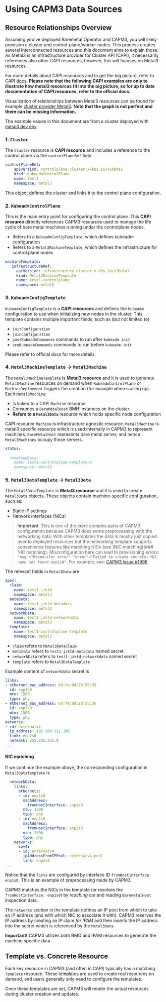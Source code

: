 # Using CAPM3 Data Sources

## Resource Relationships Overview

Assuming you've deployed Baremetal Operator and CAPM3, you will likely provision
a cluster and control-plane/worker nodes. This process creates several
interconnected resources and this document aims to explain those. As Metal3 is
an infrastructure provider for Cluster API (CAPI), it necessarily references
also other CAPI resources, however, this will focuses on Metal3 resources.

For more details about CAPI resources and to get the big picture, refer to
CAPI [docs](https://cluster-api.sigs.k8s.io/user/concepts). **Please note that the
following CAPI examples are only to illustrate how metal3 resources fit into the
big picture, so for up to date documentation of CAPI resources, refer to the
official docs.**

Visualization of relationships between Metal3 resources can be found for example
[cluster provider Metal3](https://github.com/metal3-io/cluster-api-provider-metal3/issues/1358).
**Note that the graph is not perfect and there can be missing information.**

The example values in this document are from a cluster deployed with
[metal3 dev env](https://github.com/metal3-io/metal3-dev-env).

### 1. `Cluster`

The `Cluster` resource is **CAPI resource** and includes a reference to the control
plane via the `controlPlaneRef` field:

```yaml
controlPlaneRef:
    apiVersion: controlplane.cluster.x-k8s.io/v1beta1
    kind: KubeadmControlPlane
    name: test1
    namespace: metal3
```

This object defines the cluster and links it to the control plane configuration.

### 2. `KubeadmControlPlane`

This is the main entry point for configuring the control plane. This **CAPI
resource** directly references CAPM3 resources used to manage the life cycle of
bare metal machines running under the controlplane nodes.

- Refers to a `KubeadmConfigTemplate`, which defines kubeadm configuration
- Refers to a `Metal3MachineTemplate`, which defines the infrastructure for
  control plane nodes

``` yaml
machineTemplate:
   infrastructureRef:
     apiVersion: infrastructure.cluster.x-k8s.io/v1beta1
     kind: Metal3MachineTemplate
     name: test1-controlplane
     namespace: metal3
```

### 3. `KubeadmConfigTemplate`

`KubeadmConfigTemplate` is a **CAPI resources** and defines the `kubeadm`
configuration to use when initializing new nodes in the cluster. This template
contains multiple important fields, such as (but not limited to)

- `initConfiguration`
- `joinConfiguration`
- `postKubeadmCommands` commands to run after `kubeadm init`
- `preKubeadmCommands` commands to run before `kubeadm init`

Please refer to official docs for more details.

### 4. `Metal3MachineTemplate` → `Metal3Machine`

The `Metal3MachineTemplate` is **Metal3 resource** and it is used to generate
`Metal3Machine` resources on demand when `KubeadmControlPlane` or
`MachineDeployment` triggers the creation (for example when scaling up). Each
`Metal3Machine`:

- Is linked to a CAPI `Machine` resource.
- Consumes a `BareMetalHost` BMH instances on the cluster.
- **Refers to a `Metal3Data`** resource which holds specific node configuration

CAPI resource `Machine` is infrastructure agnostic resource. `Metal3Machine` is
metal3 specific resource which is used internally in CAPM3 to represent
machines. `BareMetalHost` represents bare metal server, and hence
`Metal3Machines` occupy those servers.

``` yaml
status:
...
  renderedData:
    name: test1-controlplane-template-0
    namespace: metal3
```

### 5. `Metal3DataTemplate` → `Metal3Data`

The `Metal3DataTemplate` is **Metal3 resource** and it is used to
create `Metal3Data` objects. These objects contain machine-specific
configuration, such as:

- Static IP settings
- Network interfaces (NICs)

> **Important**: This is one of the more complex parts of CAPM3
> configuration because CAPM3 does some preprocessing with the networking data.
> With other templates the data is mostly just copied over to deployed resources
> but the networking template supports convenience features like matching NICs
> (see [NIC matching](### NIC matching). Misconfiguration here can lead to
> provisioning errors: `"msg"="Reconciler error" "error"="Failed to create secrets: NIC name not found enp1s0"`.
> For example, see: [CAPM3 Issue #1998](https://github.com/metal3-io/cluster-api-provider-metal3/issues/1998)

The relevant fields in `Metal3Data` are

``` yaml
spec:
  claim:
    name: test1-jzktd
    namespace: metal3
  metaData:
    name: test1-jzktd-metadata
    namespace: metal3
  networkData:
    name: test1-jzktd-networkdata
    namespace: metal3
  template:
    name: test1-controlplane-template
    namespace: metal3
```

- `claim` refers to `Metal3DataClaim`
- `metaData` refers to `test1-jzktd-metadata` named secret
- `networkData` refers to `test1-jzktd-networkdata` named secret
- `template` refers to `Metal3DataTemplate`

Example content of `networkData` secret is

``` yaml
links:
- ethernet_mac_address: 00:fe:8d:20:55:35
  id: enp1s0
  mtu: 1500
  type: phy
- ethernet_mac_address: 00:fe:8d:20:55:36
  id: enp2s0
  mtu: 1500
  type: phy
networks:
- id: externalv4
  ip_address: 192.168.111.100
  link: enp2s0
  netmask: 255.255.255.0
...
```

#### NIC matching

If we continue the example above, the corresponding configuration in
`Metal3DataTemplate` is

``` yaml
  networkData:
    links:
      ethernets:
      - id: enp1s0
        macAddress:
          fromHostInterface: enp1s0
        mtu: 1500
        type: phy
      - id: enp2s0
        macAddress:
          fromHostInterface: enp2s0
        mtu: 1500
        type: phy
    networks:
      ipv4:
      - id: externalv4
        ipAddressFromIPPool: externalv4-pool
        link: enp2s0
...
```

Notice that the `links` are configured by interface ID `fromHostInterface: enp1s0`.
This is an example of preprocessing made by CAPM3.

CAPM3 matches the NICs in the template (or resolves the `fromHostInterface:
enp1s0`) by *reaching out* and reading `BaremetalHost` inspection data.

The `networks` section in the template defines an IP pool from which to take an
IP address (and with which NIC to associate it with). CAPM3 reserves the IP
address by creating an IP claim *for IPAM* and then inserts the IP address into
the secret which is referenced by the `Metal3Data`.

**Important!** CAPM3 utilizes both BMO and IPAM resources to generate the
machine specific data.

## Template vs. Concrete Resource

Each key resource in CAPM3 (and often in CAPI) typically has a matching
`Template` resource. These templates are used to create real resources on
demand, and users generally only need to configure the templates.

Once these templates are set, CAPM3 will render the actual resources during
cluster creation and updates.
